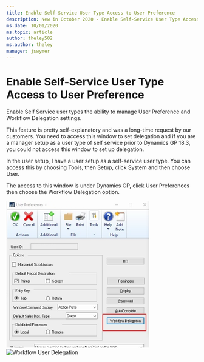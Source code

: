 ```yaml
---
title: Enable Self-Service User Type Access to User Preference 
description: New in October 2020 - Enable Self-Service User Type Access to User Preference
ms.date: 10/01/2020
ms.topic: article
author: theley502
ms.author: theley
manager: jswymer
---
```


# Enable Self-Service User Type Access to User Preference

Enable Self Service user types the ability to manage User Preference and Workflow Delegation settings.

This feature is pretty self-explanatory and was a long-time request by our customers. You need to access this window to set delegation and if you are a manager setup as a user type of self service prior to Dynamics GP 18.3, you could not access this window to set up delegation.

In the user setup, I have a user setup as a self-service user type. You can access this by choosing Tools, then Setup, click System and then choose User.

The access to this window is under Dynamics GP, click User Preferences then choose the Workflow Delegation option.

<img src="media/image83.png" alt="User Preferences" width="377" height="389" />

<img src="media/image84.png" alt="Workflow User Delegation" width="558" height="190" />


